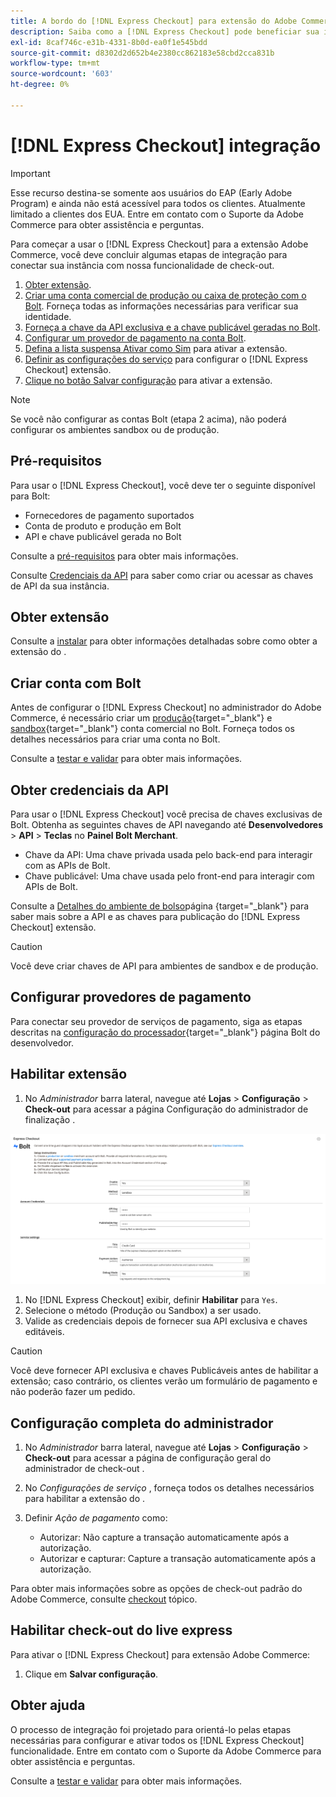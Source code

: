 ```yaml
---
title: A bordo do [!DNL Express Checkout] para extensão do Adobe Commerce
description: Saiba como a [!DNL Express Checkout] pode beneficiar sua instância do Adobe Commerce e como integrar e configurar com êxito a extensão.
exl-id: 8caf746c-e31b-4331-8b0d-ea0f1e545bdd
source-git-commit: d8302d2d652b4e2380cc862183e58cbd2cca831b
workflow-type: tm+mt
source-wordcount: '603'
ht-degree: 0%

---
```


# [!DNL Express Checkout] integração

>[!IMPORTANT]
>
> Esse recurso destina-se somente aos usuários do EAP (Early Adobe Program) e ainda não está acessível para todos os clientes. Atualmente limitado a clientes dos EUA. Entre em contato com o Suporte da Adobe Commerce para obter assistência e perguntas.

Para começar a usar o [!DNL Express Checkout] para a extensão Adobe Commerce, você deve concluir algumas etapas de integração para conectar sua instância com nossa funcionalidade de check-out.

1. [Obter extensão](#get-extension).
1. [Criar uma conta comercial de produção ou caixa de proteção com o Bolt](#create-account-with-bolt). Forneça todas as informações necessárias para verificar sua identidade.
1. [Forneça a chave da API exclusiva e a chave publicável geradas no Bolt](#obtain-api-credentials).
1. [Configurar um provedor de pagamento na conta Bolt](#configure-payment-providers).
1. [Defina a lista suspensa Ativar como Sim](#enable-extension) para ativar a extensão.
1. [Definir as configurações do serviço](#complete-admin-configuration) para configurar o [!DNL Express Checkout] extensão.
1. [Clique no botão Salvar configuração](#enable-live-express-checkout) para ativar a extensão.

>[!NOTE]
>
> Se você não configurar as contas Bolt (etapa 2 acima), não poderá configurar os ambientes sandbox ou de produção.

## Pré-requisitos

Para usar o [!DNL Express Checkout], você deve ter o seguinte disponível para Bolt:

- Fornecedores de pagamento suportados
- Conta de produto e produção em Bolt
- API e chave publicável gerada no Bolt

Consulte a [pré-requisitos](../express-checkout/prerequisites.md) para obter mais informações.

Consulte [Credenciais da API](#obtain-api-credentials) para saber como criar ou acessar as chaves de API da sua instância.

## Obter extensão

Consulte a [instalar](../express-checkout/install.md) para obter informações detalhadas sobre como obter a extensão do .

## Criar conta com Bolt

Antes de configurar o [!DNL Express Checkout] no administrador do Adobe Commerce, é necessário criar um [produção](https://merchant.bolt.com/register){target=&quot;_blank&quot;} e [sandbox](https://merchant-sandbox.bolt.com/register){target=&quot;_blank&quot;} conta comercial no Bolt. Forneça todos os detalhes necessários para criar uma conta no Bolt.

Consulte a [testar e validar](../express-checkout/testing.md) para obter mais informações.

## Obter credenciais da API

Para usar o [!DNL Express Checkout] você precisa de chaves exclusivas de Bolt. Obtenha as seguintes chaves de API navegando até **Desenvolvedores** > **API** > **Teclas** no **Painel Bolt Merchant**.

- Chave da API: Uma chave privada usada pelo back-end para interagir com as APIs de Bolt.
- Chave publicável: Uma chave usada pelo front-end para interagir com APIs de Bolt.

Consulte a [Detalhes do ambiente de bolso](https://help.bolt.com/developers/references/environment-details/#about-keys)página {target=&quot;_blank&quot;} para saber mais sobre a API e as chaves para publicação do [!DNL Express Checkout] extensão.

>[!CAUTION]
>
> Você deve criar chaves de API para ambientes de sandbox e de produção.

## Configurar provedores de pagamento

Para conectar seu provedor de serviços de pagamento, siga as etapas descritas na [configuração do processador](https://help.bolt.com/integrations/adobe-express-checkout/set-up/){target=&quot;_blank&quot;} página Bolt do desenvolvedor.

## Habilitar extensão

1. No _Administrador_ barra lateral, navegue até **Lojas** > **Configuração** > **Check-out** para acessar a página Configuração do administrador de finalização .

![Check-out expresso](../assets/admin-view.png)

1. No [!DNL Express Checkout] exibir, definir **Habilitar** para `Yes`.
1. Selecione o método (Produção ou Sandbox) a ser usado.
1. Valide as credenciais depois de fornecer sua API exclusiva e chaves editáveis.

>[!CAUTION]
>
> Você deve fornecer API exclusiva e chaves Publicáveis antes de habilitar a extensão; caso contrário, os clientes verão um formulário de pagamento e não poderão fazer um pedido.

## Configuração completa do administrador

1. No _Administrador_ barra lateral, navegue até **Lojas** > **Configuração** > **Check-out** para acessar a página de configuração geral do administrador de check-out .
1. No _Configurações de serviço_ , forneça todos os detalhes necessários para habilitar a extensão do .
1. Definir _Ação de pagamento_ como:

   - Autorizar: Não capture a transação automaticamente após a autorização.
   - Autorizar e capturar: Capture a transação automaticamente após a autorização.

Para obter mais informações sobre as opções de check-out padrão do Adobe Commerce, consulte [checkout](https://docs.magento.com/user-guide/configuration/sales/checkout.html) tópico.

## Habilitar check-out do live express

Para ativar o [!DNL Express Checkout] para extensão Adobe Commerce:

1. Clique em **Salvar configuração**.

## Obter ajuda

O processo de integração foi projetado para orientá-lo pelas etapas necessárias para configurar e ativar todos os [!DNL Express Checkout] funcionalidade. Entre em contato com o Suporte da Adobe Commerce para obter assistência e perguntas.

Consulte a [testar e validar](../express-checkout/testing.md) para obter mais informações.
